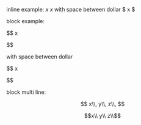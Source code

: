 inline example: $x$
$x$
with space between dollar
$ x $

block example:

$$
x

$$

with space between dollar

$$
x

$$

block multi line:

$$
x\\,
y\\,
z\\,
$$

```math
x\\
y\\
z\\
```
